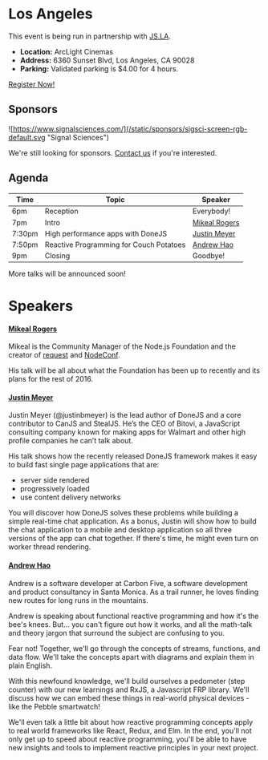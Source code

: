 # Los Angeles

This event is being run in partnership with [JS.LA](http://js.la/).

* **Location:** ArcLight Cinemas
* **Address:** 6360 Sunset Blvd, Los Angeles, CA 90028
* **Parking:** Validated parking is $4.00 for 4 hours.

<a class="button" href="https://ti.to/jsla/february-2016">Register Now!</a>

## Sponsors

![https://www.signalsciences.com/](/static/sponsors/sigsci-screen-rgb-default.svg "Signal Sciences")

We're still looking for sponsors. <a href="mailto:tbenzies@linuxfoundation.org?subject=Node.js%20Live%20Sponsorship">Contact us</a> if you're interested.

## Agenda

Time | Topic | Speaker
--- | --- | ---
6pm | Reception | Everybody!
7pm | Intro | [Mikeal Rogers](https://twitter.com/mikeal)
7:30pm | High performance apps with DoneJS | [Justin Meyer](https://twitter.com/justinbmeyer)
7:50pm | Reactive Programming for Couch Potatoes | [Andrew Hao](https://github.com/andrewhao)
9pm | Closing | Goodbye!

More talks will be announced soon!

# Speakers

#### [Mikeal Rogers](https://twitter.com/mikeal)

Mikeal is the Community Manager of the Node.js Foundation and the creator of 
[request](https://github.com/request/request) and [NodeConf](http://www.nodeconf.com).

His talk will be all about what the Foundation has been up to recently and its plans for 
the rest of 2016.

#### [Justin Meyer](https://twitter.com/justinbmeyer)

Justin Meyer (@justinbmeyer) is the lead author of DoneJS and a core contributor to CanJS 
and StealJS. He’s the CEO of Bitovi, a JavaScript consulting company known for making apps 
for Walmart and other high profile companies he can’t talk about.

His talk shows how the recently released DoneJS framework makes it easy to build fast 
single page applications that are:
* server side rendered
* progressively loaded
* use content delivery networks

You will discover how DoneJS solves these problems while building a simple real-time chat 
application. As a bonus, Justin will show how to build the chat application to a mobile and 
desktop application so all three versions of the app can chat together. If there's time, 
he might even turn on worker thread rendering.

#### [Andrew Hao](https://github.com/andrewhao)

Andrew is a software developer at Carbon Five, a software development and product consultancy 
in Santa Monica. As a trail runner, he loves finding new routes for long runs in the mountains.

Andrew is speaking about functional reactive programming and how it's the bee's knees. 
But... you can't figure out how it works, and all the math-talk and theory jargon that surround 
the subject are confusing to you.
 
Fear not! Together, we'll go through the concepts of streams, functions, and data flow. We'll 
take the concepts apart with diagrams and explain them in plain English.
 
With this newfound knowledge, we'll build ourselves a pedometer (step counter) with our new 
learnings and RxJS, a Javascript FRP library. We'll discuss how we can embed these things in 
real-world physical devices - like the Pebble smartwatch!
 
We'll even talk a little bit about how reactive programming concepts apply to real world 
frameworks like React, Redux, and Elm. In the end, you'll not only get up to speed about 
reactive programming, you'll be able to have new insights and tools to implement reactive 
principles in your next project.